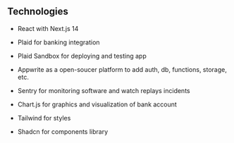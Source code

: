 ## Technologies

- React with Next.js 14

- Plaid for banking integration
- Plaid Sandbox for deploying and testing app
- Appwrite as a open-soucer platform to add auth, db, functions, storage, etc.
- Sentry for monitoring software and watch replays incidents

- Chart.js for graphics and visualization of bank account
- Tailwind for styles
- Shadcn for components library
